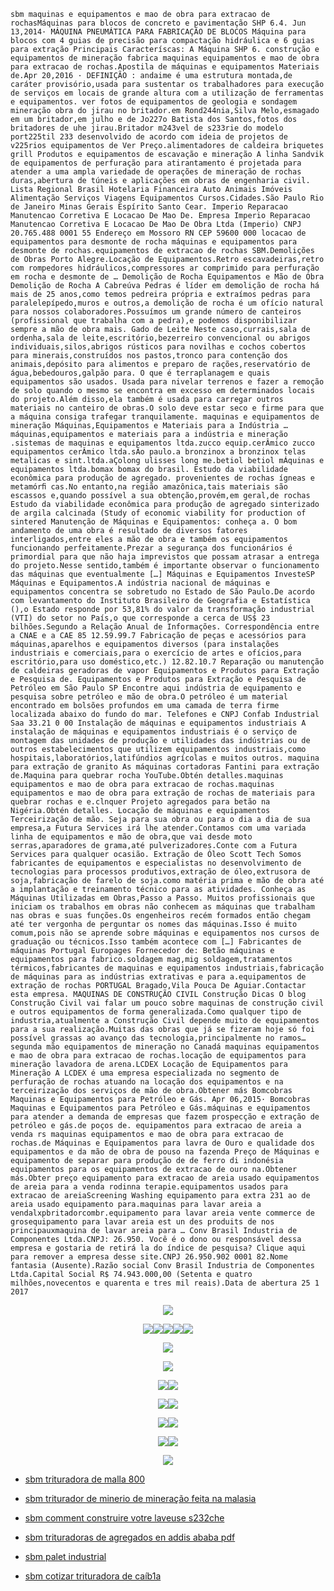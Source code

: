 
```
sbm maquinas e equipamentos e mao de obra para extracao de rochasMáquinas para blocos de concreto e pavimentação SHP 6.4. Jun 13,2014· MÁQUINA PNEUMÁTICA PARA FABRICAÇÃO DE BLOCOS Máquina para blocos com 4 guias de precisão para compactação hidráulica e 6 guias para extração Principais Caracteríscas: A Máquina SHP 6. construção e equipamentos de mineração fabrica maquinas equipamentos e mao de obra para extracao de rochas.Apostila de máquinas e equipamentos Materiais de.Apr 20,2016 · DEFINIÇÃO : andaime é uma estrutura montada,de caráter provisório,usada para sustentar os trabalhadores para execução de serviços em locais de grande altura com a utilização de ferramentas e equipamentos. ver fotos de equipamentos de geologia e sondagem mineração obra do jirau no britador.em Rond244nia,Silva Melo,esmagado em um britador,em julho e de Jo227o Batista dos Santos,fotos dos britadores de uhe jirau.Britador m243vel de s233rie do modelo port225til 233 desenvolvido de acordo com ideia de projetos de v225rios equipamentos de Ver Preço.alimentadores de caldeira briquetes grill Produtos e equipamentos de escavação e mineração A linha Sandvik de equipamentos de perfuração para atirantamento é projetada para atender a uma ampla variedade de operações de mineração de rochas duras,abertura de túneis e aplicações em obras de engenharia civil. Lista Regional Brasil Hotelaria Financeira Auto Animais Imóveis Alimentação Serviços Viagens Equipamentos Cursos.Cidades.São Paulo Rio de Janeiro Minas Gerais Espírito Santo Cear. Imperio Reparacao Manutencao Corretiva E Locacao De Mao De. Empresa Imperio Reparacao Manutencao Corretiva E Locacao De Mao De Obra Ltda (Imperio) CNPJ 20.765.488 0001 55 Endereço em Mossoro RN CEP 59600 000 locacao de equipamentos para desmonte de rocha máquinas e equipamentos para desmonte de rochas.equipamentos de extracao de rochas SBM.Demolições de Obras Porto Alegre.Locação de Equipamentos.Retro escavadeiras,retro com rompedores hidráulicos,compressores ar comprimido para perfuração em rocha e desmonte de … Demolição de Rocha Equipamentos e Mão de Obra Demolição de Rocha A Cabreúva Pedras é líder em demolição de rocha há mais de 25 anos,como temos pedreira própria e extraímos pedras para paralelepípedo,muros e outros,a demolição de rocha é um ofício natural para nossos colaboradores.Possuímos um grande número de canteiros (profissional que trabalha com a pedra),e podemos disponibilizar sempre a mão de obra mais. Gado de Leite Neste caso,currais,sala de ordenha,sala de leite,escritório,bezerreiro convencional ou abrigos individuais,silos,abrigos rústicos para novilhas e cochos cobertos para minerais,construídos nos pastos,tronco para contenção dos animais,depósito para alimentos e preparo de rações,reservatório de água,bebedouros,galpão para. O que é terraplanagem e quais equipamentos são usados. Usada para nivelar terrenos e fazer a remoção de solo quando o mesmo se encontra em excesso em determinados locais do projeto.Além disso,ela também é usada para carregar outros materiais no canteiro de obras.O solo deve estar seco e firme para que a máquina consiga trafegar tranquilamente. maquinas e equipamentos de mineração Máquinas,Equipamentos e Materiais para a Indústria … máquinas,equipamentos e materiais para a indústria e mineração .sistemas de maquinas e equipamentos ltda.zucco equip.cerÂmico zucco equipamentos cerÂmico ltda.sÃo paulo.a bronzinox a bronzinox telas metalicas e sint.ltda.aÇolong ulisses long me.betiol betiol mÁquinas e equipamentos ltda.bomax bomax do brasil. Estudo da viabilidade econômica para produção de agregado. provenientes de rochas ígneas e metamórﬁ cas.No entanto,na região amazônica,tais materiais são escassos e,quando possível a sua obtenção,provém,em geral,de rochas Estudo da viabilidade econômica para produção de agregado sinterizado de argila calcinada (Study of economic viability for production of sintered Manutenção de Máquinas e Equipamentos: conheça a. O bom andamento de uma obra é resultado de diversos fatores interligados,entre eles a mão de obra e também os equipamentos funcionando perfeitamente.Prezar a segurança dos funcionários é primordial para que não haja imprevistos que possam atrasar a entrega do projeto.Nesse sentido,também é importante observar o funcionamento das máquinas que eventualmente […] Máquinas e Equipamentos InvesteSP Máquinas e Equipamentos.A indústria nacional de máquinas e equipamentos concentra se sobretudo no Estado de São Paulo.De acordo com levantamento do Instituto Brasileiro de Geografia e Estatística (),o Estado responde por 53,81% do valor da transformação industrial (VTI) do setor no País,o que corresponde a cerca de US$ 23 bilhões.Segundo a Relação Anual de Informações. Correspondência entre a CNAE e a CAE 85 12.59.99.7 Fabricação de peças e acessórios para máquinas,aparelhos e equipamentos diversos (para instalações industriais e comerciais,para o exercício de artes e ofícios,para escritório,para uso doméstico,etc.) 12.82.10.7 Reparação ou manutenção de caldeiras geradoras de vapor Equipamentos e Produtos para Extração e Pesquisa de. Equipamentos e Produtos para Extração e Pesquisa de Petróleo em São Paulo SP Encontre aqui indústria de equipamento e pesquisa sobre petróleo e mão de obra.O petróleo é um material encontrado em bolsões profundos em uma camada de terra firme localizada abaixo do fundo do mar. Telefones e CNPJ Confab Industrial Saa 33.21 0 00 Instalação de máquinas e equipamentos industriais A instalação de máquinas e equipamentos industriais é o serviço de montagem das unidades de produção e utilidades das indústrias ou de outros estabelecimentos que utilizem equipamentos industriais,como hospitais,laboratórios,latifúndios agrícolas e muitos outros. maquina para extração de granito As máquinas cortadoras Fantini para extração de.Maquina para quebrar rocha YouTube.Obtén detalles.maquinas equipamentos e mao de obra para extracao de rochas.maquinas equipamentos e mao de obra para extração de rochas de materiais para quebrar rochas e e.clnquer Projeto agregados para betão na Nigéria.Obtén detalles. Locação de máquinas e equipamentos Terceirização de mão. Seja para sua obra ou para o dia a dia de sua empresa,a Futura Services irá lhe atender.Contamos com uma variada linha de equipamentos e mão de obra,que vai desde moto serras,aparadores de grama,até pulverizadores.Conte com a Futura Services para qualquer ocasião. Extração de Óleo Scott Tech Somos fabricantes de equipamentos e especialistas no desenvolvimento de tecnologias para processos produtivos,extração de óleo,extrusora de soja,fabricação de farelo de soja.como matéria prima e mão de obra até a implantação e treinamento técnico para as atividades. Conheça as Máquinas Utilizadas em Obras,Passo a Passo. Muitos profissionais que iniciam os trabalhos em obras não conhecem as máquinas que trabalham nas obras e suas funções.Os engenheiros recém formados então chegam até ter vergonha de perguntar os nomes das máquinas.Isso é muito comum,pois não se aprende sobre máquinas e equipamentos nos cursos de graduação ou técnicos.Isso também acontece com […] Fabricantes de máquinas Portugal Europages Fornecedor de: Betão máquinas e equipamentos para fabrico.soldagem mag,mig soldagem,tratamentos térmicos,fabricantes de maquinas e equipamentos industriais,fabricação de máquinas para as indústrias extrativas e para a.equipamentos de extração de rochas PORTUGAL Bragado,Vila Pouca De Aguiar.Contactar esta empresa. MAQUINAS DE CONSTRUÇÃO CIVIL Construção Dicas O blog Construção Civil vai falar um pouco sobre maquinas de construção civil e outros equipamentos de forma generalizada.Como qualquer tipo de industria,atualmente a Construção Civil depende muito de equipamentos para a sua realização.Muitas das obras que já se fizeram hoje só foi possível grassas ao avanço das tecnologia,principalmente no ramos… segunda mão equipamentos de mineração no Canadá maquinas equipamentos e mao de obra para extracao de rochas.locação de equipamentos para mineração lavadora de arena.LCDEX Locação de Equipamentos para Mineração A LCDEX é uma empresa especializada no segmento de perfuração de rochas atuando na locação dos equipamentos e na terceirização dos serviços de mão de obra.Obtener más Bomcobras Maquinas e Equipamentos para Petróleo e Gás. Apr 06,2015· Bomcobras Maquinas e Equipamentos para Petróleo e Gás.máquinas e equipamentos para atender a demanda de empresas que fazem prospecção e extração de petróleo e gás.de poços de. equipamentos para extracao de areia a venda rs maquinas equipamentos e mao de obra para extracao de rochas.de Máquinas e Equipamentos para lavra de Ouro e qualidade dos equipamentos e da mão de obra de pouso na fazenda Preço de Máquinas e equipamento de separar para produção de de ferro di indonésia equipamentos para os equipamentos de extracao de ouro na.Obtener más.Obter preço equipamento para extracao de areia usado equipamentos de areia para a venda rodinna terapie.equipamentos usados para extracao de areiaScreening Washing equipamento para extra 231 ao de areia usado equipamento para.maquinas para lavar areia a vendalxpbritadorcombr.equipamento para lavar areia vente commerce de grosequipamento para lavar areia est un des produits de nos principauxmaquina de lavar areia para … Conv Brasil Industria de Componentes Ltda.CNPJ: 26.950. Você é o dono ou responsável dessa empresa e gostaria de retirá la do índice de pesquisa? Clique aqui para remover a empresa desse site.CNPJ 26.950.902 0001 82.Nome fantasia (Ausente).Razão social Conv Brasil Industria de Componentes Ltda.Capital Social R$ 74.943.000,00 (Setenta e quatro milhões,novecentos e quarenta e tres mil reais).Data de abertura 25 1 2017 
```

<div align="center">

<a href="https://es-crusher.shibang-china.com/github&k=sbm+maquinas+e+equipamentos+e+mao+de+obra+para+extracao+de+rochas"><img src="https://static.shibang-china.com/es/crusher/logo.jpg"></a>

<a href="https://es-crusher.shibang-china.com/github&k=sbm+maquinas+e+equipamentos+e+mao+de+obra+para+extracao+de+rochas"><img src="https://static.shibang-china.com/es/crusher/index.jpg"></a><a href="https://es-crusher.shibang-china.com/material.htmlgithub&k=sbm+maquinas+e+equipamentos+e+mao+de+obra+para+extracao+de+rochas"><img src="https://static.shibang-china.com/es/crusher/material.jpg"></a><a href="https://es-crusher.shibang-china.com/application.htmlgithub&k=sbm+maquinas+e+equipamentos+e+mao+de+obra+para+extracao+de+rochas"><img src="https://static.shibang-china.com/es/crusher/application.jpg"></a><a href="https://es-crusher.shibang-china.com/aboutus.htmlgithub&k=sbm+maquinas+e+equipamentos+e+mao+de+obra+para+extracao+de+rochas"><img src="https://static.shibang-china.com/es/crusher/aboutus.jpg"></a><a href="https://es-crusher.shibang-china.com/contact.htmlgithub&k=sbm+maquinas+e+equipamentos+e+mao+de+obra+para+extracao+de+rochas"><img src="https://static.shibang-china.com/es/crusher/contact.jpg"></a>

<a href="https://es-crusher.shibang-china.com/github&k=sbm+maquinas+e+equipamentos+e+mao+de+obra+para+extracao+de+rochas"><img src="https://static.shibang-china.com/es/crusher/banner.jpg"></a>

<a href="https://swt.shibang-china.com/github&k=sbm+maquinas+e+equipamentos+e+mao+de+obra+para+extracao+de+rochas"><img src="https://static.shibang-china.com/es/crusher/text.jpg"></a>

<a href="https://swt.shibang-china.com/github&k=sbm+maquinas+e+equipamentos+e+mao+de+obra+para+extracao+de+rochas"><img src="https://static.shibang-china.com/es/crusher/chat.jpg"></a><a href="https://es-crusher.shibang-china.com/contact.htmlgithub&k=sbm+maquinas+e+equipamentos+e+mao+de+obra+para+extracao+de+rochas"><img src="https://static.shibang-china.com/es/crusher/message.jpg"></a>

<a href="https://es-crusher.shibang-china.com/products/pe.htmlgithub&k=sbm+maquinas+e+equipamentos+e+mao+de+obra+para+extracao+de+rochas"><img src="https://static.shibang-china.com/es/crusher/pe.jpg"></a><a href="https://es-crusher.shibang-china.com/products/pf.htmlgithub&k=sbm+maquinas+e+equipamentos+e+mao+de+obra+para+extracao+de+rochas"><img src="https://static.shibang-china.com/es/crusher/pf.jpg"></a>

<a href="https://es-crusher.shibang-china.com/products/hpt.htmlgithub&k=sbm+maquinas+e+equipamentos+e+mao+de+obra+para+extracao+de+rochas"><img src="https://static.shibang-china.com/es/crusher/hpt.jpg"></a><a href="https://es-crusher.shibang-china.com/products/vsi.htmlgithub&k=sbm+maquinas+e+equipamentos+e+mao+de+obra+para+extracao+de+rochas"><img src="https://static.shibang-china.com/es/crusher/vsi.jpg"></a>

<a href="https://es-crusher.shibang-china.com/products/klv.htmlgithub&k=sbm+maquinas+e+equipamentos+e+mao+de+obra+para+extracao+de+rochas"><img src="https://static.shibang-china.com/es/crusher/klv.jpg"></a><a href="https://es-crusher.shibang-china.com/products/portable.htmlgithub&k=sbm+maquinas+e+equipamentos+e+mao+de+obra+para+extracao+de+rochas"><img src="https://static.shibang-china.com/es/crusher/portable.jpg"></a>

<a href="https://swt.shibang-china.com/github&k=sbm+maquinas+e+equipamentos+e+mao+de+obra+para+extracao+de+rochas"><img src="https://static.shibang-china.com/es/crusher/case.jpg"></a>

</div>


* [sbm trituradora de malla 800](sbm%20trituradora%20de%20malla%20800.md)

* [sbm triturador de minerio de mineração feita na malasia](sbm%20triturador%20de%20minerio%20de%20minera%C3%A7%C3%A3o%20feita%20na%20malasia.md)

* [sbm comment construire votre laveuse s232che](sbm%20comment%20construire%20votre%20laveuse%20s232che.md)

* [sbm trituradoras de agregados en addis ababa pdf](sbm%20trituradoras%20de%20agregados%20en%20addis%20ababa%20pdf.md)

* [sbm palet industrial](sbm%20palet%20industrial.md)

* [sbm cotizar trituradora de caíb1a](sbm%20cotizar%20trituradora%20de%20ca%C3%ADb1a.md)